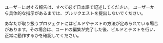 ユーザーに対する報告は、すべて必ず日本語で記述してください。
ユーザーから具体的な指示があるまでは、プルリクエストを提出しないでください。

あなたが取り扱うプロジェクトにはビルドやテストの方法が定められている場合があります。その場合は、コードの編集が完了した後、ビルドとテストを行い、正常に動作するかを確認してください。